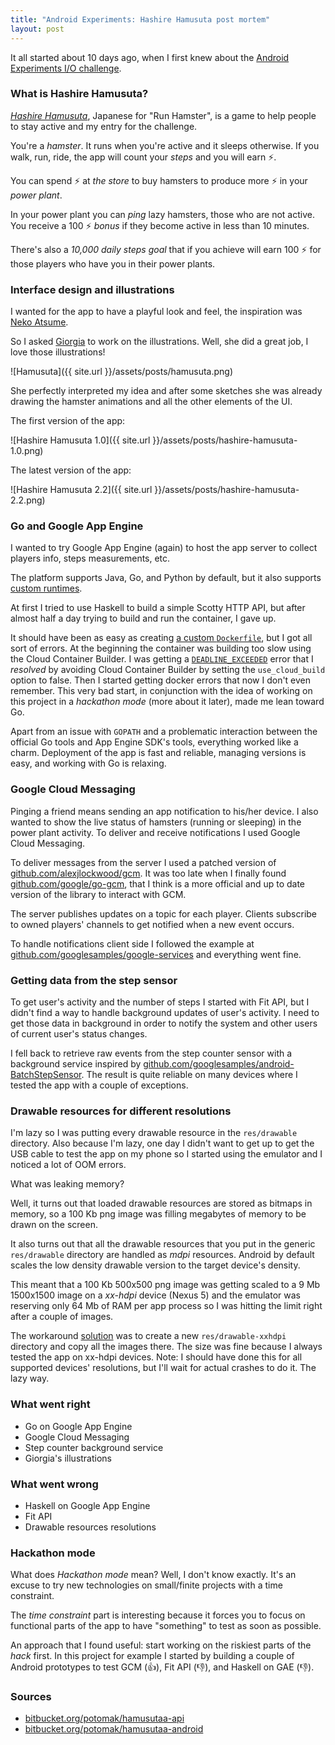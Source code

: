 ```yaml
---
title: "Android Experiments: Hashire Hamusuta post mortem"
layout: post
---
```


It all started about 10 days ago, when I first knew about the [Android
Experiments I/O challenge](https://www.androidexperiments.com/challenge).

### What is Hashire Hamusuta?

[*Hashire
Hamusuta*](https://play.google.com/store/apps/details?id=com.yeahright.hashirehamusutaa),
Japanese for "Run Hamster", is a game to help people to stay active and my
entry for the challenge.

You're a *hamster*. It runs when you're active and it sleeps otherwise. If you
walk, run, ride, the app will count your *steps* and you will earn ⚡.

You can spend ⚡ at *the store* to buy hamsters to produce more ⚡ in your *power
plant*.

In your power plant you can *ping* lazy hamsters, those who are not active. You
receive a 100 ⚡ *bonus* if they become active in less than 10 minutes.

There's also a *10,000 daily steps goal* that if you achieve will earn 100 ⚡ for
those players who have you in their power plants.

### Interface design and illustrations

I wanted for the app to have a playful look and feel, the inspiration was [Neko
Atsume](https://play.google.com/store/apps/details?id=jp.co.hit_point.nekoatsume).

So I asked [Giorgia](http://twitter.com/sono_la_gii) to work on the
illustrations. Well, she did a great job, I love those illustrations!

![Hamusuta]({{ site.url }}/assets/posts/hamusuta.png)

She perfectly interpreted my idea and after some sketches she was already
drawing the hamster animations and all the other elements of the UI.

The first version of the app:

![Hashire Hamusuta 1.0]({{ site.url }}/assets/posts/hashire-hamusuta-1.0.png)

The latest version of the app:

![Hashire Hamusuta 2.2]({{ site.url }}/assets/posts/hashire-hamusuta-2.2.png)

### Go and Google App Engine

I wanted to try Google App Engine (again) to host the app server to collect
players info, steps measurements, etc.

The platform supports Java, Go, and Python by default, but it also supports
[custom
runtimes](https://cloud.google.com/appengine/docs/flexible/custom-runtimes/build).

At first I tried to use Haskell to build a simple Scotty HTTP API, but after
almost half a day trying to build and run the container, I gave up.

It should have been as easy as creating [a custom
`Dockerfile`](http://andywhardy.blogspot.com/2016/01/haskell-rest-api-on-google-app-engine.html),
but I got all sort of errors. At the beginning the container was building too
slow using the Cloud Container Builder. I was getting a
[`DEADLINE_EXCEEDED`](https://groups.google.com/d/msg/google-cloud-sdk/DuOdQPy9PoQ/Y9PfXSiXKQAJ)
error that I *resolved* by avoiding Cloud Container Builder by setting the
`use_cloud_build` option to false. Then I started getting docker errors that now
I don't even remember. This very bad start, in conjunction with the idea of
working on this project in a *hackathon mode* (more about it later), made me
lean toward Go.

Apart from an issue with `GOPATH` and a problematic interaction between the
official Go tools and App Engine SDK's tools, everything worked like a charm.
Deployment of the app is fast and reliable, managing versions is easy, and
working with Go is relaxing.

### Google Cloud Messaging

Pinging a friend means sending an app notification to his/her device. I also
wanted to show the live status of hamsters (running or sleeping) in the power
plant activity. To deliver and receive notifications I used Google Cloud
Messaging.

To deliver messages from the server I used a patched version of
[github.com/alexjlockwood/gcm](https://github.com/alexjlockwood/gcm). It was too
late when I finally found
[github.com/google/go-gcm](https://github.com/google/go-gcm), that I think is a
more official and up to date version of the library to interact with GCM.

The server publishes updates on a topic for each player. Clients subscribe to
owned players' channels to get notified when a new event occurs.

To handle notifications client side I followed the example at
[github.com/googlesamples/google-services](https://github.com/googlesamples/google-services/tree/master/android/gcm)
and everything went fine.

### Getting data from the step sensor

To get user's activity and the number of steps I started with Fit API, but I
didn't find a way to handle background updates of user's activity. I need to get
those data in background in order to notify the system and other users of
current user's status changes.

I fell back to retrieve raw events from the step counter sensor with a
background service inspired by
[github.com/googlesamples/android-BatchStepSensor](https://github.com/googlesamples/android-BatchStepSensor).
The result is quite reliable on many devices where I tested the app with a
couple of exceptions.

### Drawable resources for different resolutions

I'm lazy so I was putting every drawable resource in the `res/drawable`
directory. Also because I'm lazy, one day I didn't want to get up to get the USB
cable to test the app on my phone so I started using the emulator and I noticed
a lot of OOM errors.

What was leaking memory?

Well, it turns out that loaded drawable resources are stored as bitmaps in
memory, so a 100 Kb png image was filling megabytes of memory to be drawn on the
screen.

It also turns out that all the drawable resources that you put in the generic
`res/drawable` directory are handled as *mdpi* resources. Android by default
scales the low density drawable version to the target device's density.

This meant that a 100 Kb 500x500 png image was getting scaled to a 9 Mb
1500x1500 image on a *xx-hdpi* device (Nexus 5) and the emulator was reserving
only 64 Mb of RAM per app process so I was hitting the limit right after a
couple of images.

The workaround
[solution](https://bitbucket.org/potomak/hamusutaa-android/commits/1cd928761e17e330e052dea1d70b11ada8fb82db)
was to create a new `res/drawable-xxhdpi` directory and copy all the images
there. The size was fine because I always tested the app on xx-hdpi devices.
Note: I should have done this for all supported devices' resolutions, but I'll
wait for actual crashes to do it. The lazy way.

### What went right

* Go on Google App Engine
* Google Cloud Messaging
* Step counter background service
* Giorgia's illustrations

### What went wrong

* Haskell on Google App Engine
* Fit API
* Drawable resources resolutions

### Hackathon mode

What does *Hackathon mode* mean? Well, I don't know exactly. It's an excuse to
try new technologies on small/finite projects with a time constraint.

The *time constraint* part is interesting because it forces you to focus on
functional parts of the app to have "something" to test as soon as possible.

An approach that I found useful: start working on the riskiest parts of the
*hack* first. In this project for example I started by building a couple of
Android prototypes to test GCM (👍), Fit API (👎), and Haskell on GAE (👎).

### Sources

* [bitbucket.org/potomak/hamusutaa-api](https://bitbucket.org/potomak/hamusutaa-api)
* [bitbucket.org/potomak/hamusutaa-android](https://bitbucket.org/potomak/hamusutaa-android)
